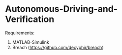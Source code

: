 # Autonomous-Driving-and-Verification
Requirements:
1. MATLAB-Simulink
2. Breach (https://github.com/decyphir/breach)
